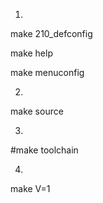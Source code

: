 
1)
make 210_defconfig

make help

make menuconfig

2)
make source

3)
#make toolchain

4)
make V=1
